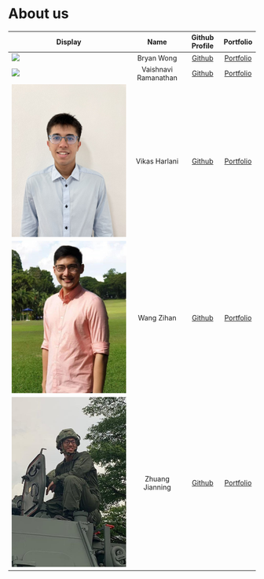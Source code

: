 # About us

Display | Name | Github Profile | Portfolio 
--------|:----:|:--------------:|:---------:
![](https://via.placeholder.com/100.png?text=Photo) | Bryan Wong | [Github](https://github.com/bryanwhl) | [Portfolio](team/bryanwhl.md)
![](https://via.placeholder.com/100.png?text=Photo) | Vaishnavi Ramanathan | [Github](https://github.com/vaiish371) | [Portfolio](team/vaiish371.md)
![](photo/vikas.jpg) | Vikas Harlani | [Github](https://github.com/vvvvh123) | [Portfolio](team/vvvvh123.md)
![](photo/zihan.jpg) | Wang Zihan | [Github](https://github.com/zihan9485) | [Portfolio](team/zihan9485.md)
![](photo/jianning.jpeg) | Zhuang Jianning | [Github](https://github.com/jianningzhuang) | [Portfolio](team/jianningzhuang.md)
